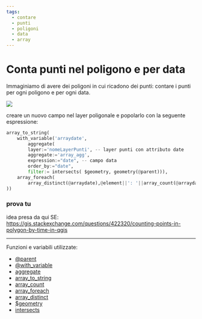 ```yaml
---
tags:
  - contare
  - punti
  - poligoni
  - data
  - array
---
```


# Conta punti nel poligono e per data

Immaginiamo di avere dei poligoni in cui ricadono dei punti: contare i punti per ogni poligono e per ogni data. 

![](https://i.stack.imgur.com/v1n42.png)

creare un nuovo campo nel layer poligonale e popolarlo con la seguente espressione:

```py
array_to_string(
	with_variable('arraydate',
		aggregate(
		layer:='nomeLayerPunti', -- layer punti con attributo date
		aggregate:='array_agg', 
		expression:="date", -- campo data
		order_by:="date",
		filter:= intersects( $geometry, geometry(@parent))),
	array_foreach(
		array_distinct(@arraydate),@element||': '||array_count(@arraydate,@element))
))
```

### prova tu

idea presa da qui SE: <https://gis.stackexchange.com/questions/422320/counting-points-in-polygon-by-time-in-qgis>

---

Funzioni e variabili utilizzate:

* [@parent](../gr_funzioni/variabili/parent.md)
* [@with_variable](../gr_funzioni/variabili/with_variable.md)
* [aggregate](../gr_funzioni/aggrega/aggrega_unico.md#aggregate)
* [array_to_string](../gr_funzioni/array/array_unico.md#array_to_string)
* [array_count](../gr_funzioni/array/array_unico.md#array_count)
* [array_foreach](../gr_funzioni/array/array_unico.md#array_foreach)
* [array_distinct](../gr_funzioni/array/array_unico.md#array_distinct)
* [$geometry](../gr_funzioni/geometria/geometria_unico.md#geometry)
* [intersects](../gr_funzioni/geometria/geometria_unico.md#intersects)
